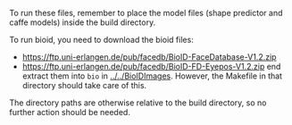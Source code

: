 To run these files, remember to place the model files (shape predictor and
caffe models) inside the build directory.

To run bioid, you need to download the bioid files:
- https://ftp.uni-erlangen.de/pub/facedb/BioID-FaceDatabase-V1.2.zip
- https://ftp.uni-erlangen.de/pub/facedb/BioID-FD-Eyepos-V1.2.zip
end extract them into `bio` in [../../BioIDImages](../../BioIDImages).
However, the Makefile in that directory should take care of this.


The directory paths are otherwise relative to the build directory, so no
further action should be needed.
